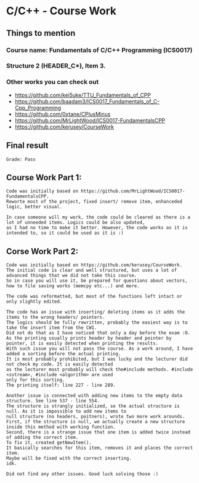 # C/C++ - Course Work

## Things to mention
### Course name: Fundamentals of C/C++ Programming (ICS0017)
### Structure 2 (HEADER_C*), Item 3.
### Other works you can check out
* https://github.com/kei5uke/TTU_Fundamentals_of_CPP
* https://github.com/baadam3/ICS0017_Fundamentals_of_C-Cpp_Programming
* https://github.com/0xtane/CPlusMinus
* https://github.com/MrLightWood/ICS0017-FundamentalsCPP
* https://github.com/kerusey/CourseWork

## Final result
~~~
Grade: Pass
~~~

## Course Work Part 1:
~~~~
Code was initially based on https://github.com/MrLightWood/ICS0017-FundamentalsCPP.
Reworte most of the project, fixed insert/ remove item, enhanceded logic, better visual.

In case someone will my work, the code could be cleared as there is a lot of unneeded items. Logics could be also updated, 
as I had no time to make it better. However, the code works as it is intended to, so it could be used as it is :)
~~~~

## Corse Work Part 2:
~~~~
Code was initially based on https://github.com/kerusey/CourseWork.
The initial code is clear and well structured, but uses a lot of advanced things that we did not take this course. 
So in case you will use it, be prepared for questions about vectors, how to file saving works (memcpy etc...) and more.

The code was reformatted, but most of the functions left intact or only slightly edited.

The code has an issue with inserting/ deleting items as it adds the items to the wrong headers/ pointers. 
The logics should be fully rewritten, probably the easiest way is to take the insert item from the CW1. 
Did not do that as I have noticed that only a day before the exam :O.
As the printing usually prints header by header and pointer by pointer, it is easily detected when printing the results. 
With such issue you will not pass the course. As a work around, I have added a sorting before the actual printing. 
It is most probably prohibited, but I was lucky and the lecturer did not check my code. It is easily detected 
as the lecturer most probably will check the#include methods. #include <sstream>, #include <algorithm> are used 
only for this sorting.
The printing itself: line 227 - line 289.

Another issue is connected with adding new items to the empty data structure. See line 537 - line 554. 
The structure is strangly initialized, so the actual structure is null. As it is impossible to add new items to 
null structure (no headers, poitners), wrote two more work arounds. 
First, if the structure is null, we actually create a new structure inside this method with working function. 
Second, there is a strange issue that one item is added twice instead of adding the correct item. 
To fix it, created getNewItem(). 
It basically searches for this item, removes it and places the correct item. 
Maybe will be fixed with the correct inserting. 
idk.

Did not find any other issues. Good luck solving those :)
~~~~
